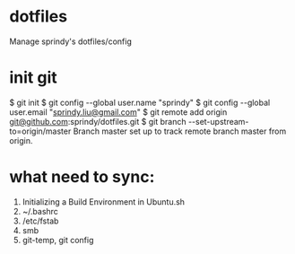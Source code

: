 # dotfiles
Manage sprindy's dotfiles/config 

# init git
$ git init
$ git config --global user.name "sprindy"
$ git config --global user.email  "sprindy.liu@gmail.com"
$ git remote add origin git@github.com:sprindy/dotfiles.git
$ git branch --set-upstream-to=origin/master 
Branch master set up to track remote branch master from origin.

# what need to sync:
1. Initializing a Build Environment in Ubuntu.sh
2. ~/.bashrc
3. /etc/fstab
4. smb
5. git-temp, git config

